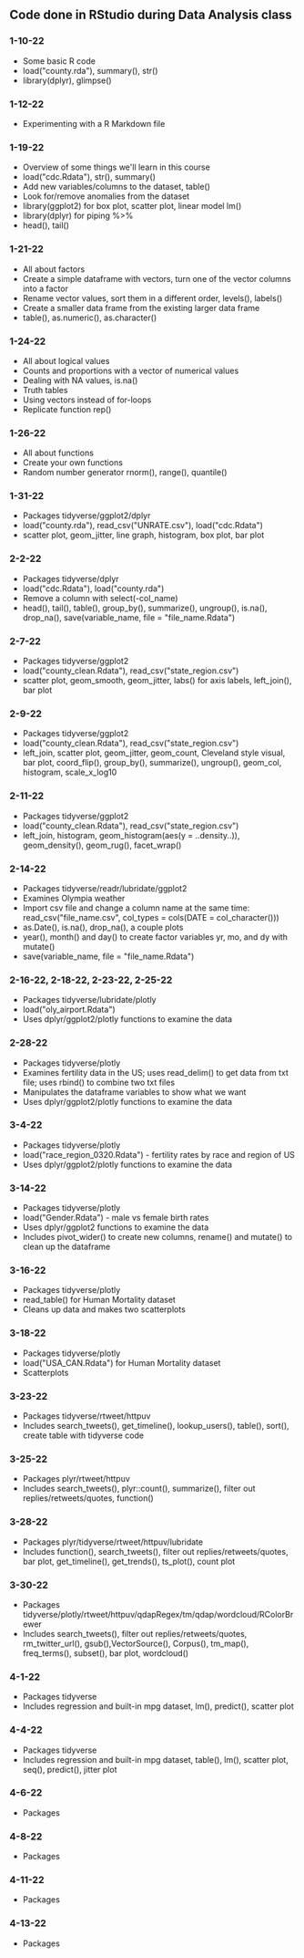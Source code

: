 ## Code done in RStudio during Data Analysis class

### 1-10-22
- Some basic R code
- load("county.rda"), summary(), str()
- library(dplyr), glimpse()

### 1-12-22
- Experimenting with a R Markdown file

### 1-19-22
- Overview of some things we'll learn in this course
- load("cdc.Rdata"), str(), summary()
- Add new variables/columns to the dataset, table()
- Look for/remove anomalies from the dataset
- library(ggplot2) for box plot, scatter plot, linear model lm()
- library(dplyr) for piping %>%
- head(), tail()

### 1-21-22
- All about factors
- Create a simple dataframe with vectors, turn one of the vector columns into a factor
- Rename vector values, sort them in a different order, levels(), labels()
- Create a smaller data frame from the existing larger data frame
- table(), as.numeric(), as.character()

### 1-24-22
- All about logical values
- Counts and proportions with a vector of numerical values
- Dealing with NA values, is.na()
- Truth tables
- Using vectors instead of for-loops
- Replicate function rep()

### 1-26-22
- All about functions
- Create your own functions
- Random number generator rnorm(), range(), quantile()

### 1-31-22
- Packages tidyverse/ggplot2/dplyr
- load("county.rda"), read_csv("UNRATE.csv"), load("cdc.Rdata")
- scatter plot, geom_jitter, line graph, histogram, box plot, bar plot

### 2-2-22
- Packages tidyverse/dplyr
- load("cdc.Rdata"), load("county.rda")
- Remove a column with select(-col_name)
- head(), tail(), table(), group_by(), summarize(), ungroup(), is.na(), drop_na(), save(variable_name, file = "file_name.Rdata") 

### 2-7-22
- Packages tidyverse/ggplot2
- load("county_clean.Rdata"), read_csv("state_region.csv")
- scatter plot, geom_smooth, geom_jitter, labs() for axis labels, left_join(), bar plot

### 2-9-22
- Packages tidyverse/ggplot2
- load("county_clean.Rdata"), read_csv("state_region.csv")
- left_join, scatter plot, geom_jitter, geom_count, Cleveland style visual, bar plot, coord_flip(), group_by(), summarize(), ungroup(), geom_col, histogram, scale_x_log10

### 2-11-22
- Packages tidyverse/ggplot2
- load("county_clean.Rdata"), read_csv("state_region.csv")
- left_join, histogram, geom_histogram(aes(y = ..density..)), geom_density(), geom_rug(), facet_wrap()

### 2-14-22
- Packages tidyverse/readr/lubridate/ggplot2
- Examines Olympia weather
- Import csv file and change a column name at the same time: read_csv("file_name.csv", col_types = cols(DATE = col_character()))
- as.Date(), is.na(), drop_na(), a couple plots
- year(), month() and day() to create factor variables yr, mo, and dy with mutate()
- save(variable_name, file = "file_name.Rdata") 

### 2-16-22, 2-18-22, 2-23-22, 2-25-22
- Packages tidyverse/lubridate/plotly
- load("oly_airport.Rdata")
- Uses dplyr/ggplot2/plotly functions to examine the data

### 2-28-22
- Packages tidyverse/plotly
- Examines fertility data in the US; uses read_delim() to get data from txt file; uses rbind() to combine two txt files
- Manipulates the dataframe variables to show what we want
- Uses dplyr/ggplot2/plotly functions to examine the data

### 3-4-22
- Packages tidyverse/plotly
- load("race_region_0320.Rdata") - fertility rates by race and region of US
- Uses dplyr/ggplot2/plotly functions to examine the data

### 3-14-22
- Packages tidyverse/plotly
- load("Gender.Rdata") - male vs female birth rates
- Uses dplyr/ggplot2 functions to examine the data
- Includes pivot_wider() to create new columns, rename() and mutate() to clean up the dataframe

### 3-16-22
- Packages tidyverse/plotly
- read_table() for Human Mortality dataset
- Cleans up data and makes two scatterplots

### 3-18-22
- Packages tidyverse/plotly
- load("USA_CAN.Rdata") for Human Mortality dataset
- Scatterplots

### 3-23-22
- Packages tidyverse/rtweet/httpuv
- Includes search_tweets(), get_timeline(), lookup_users(), table(), sort(), create table with tidyverse code

### 3-25-22
- Packages plyr/rtweet/httpuv
- Includes search_tweets(), plyr::count(), summarize(), filter out replies/retweets/quotes, function()

### 3-28-22
- Packages plyr/tidyverse/rtweet/httpuv/lubridate
- Includes function(), search_tweets(), filter out replies/retweets/quotes, bar plot, get_timeline(), get_trends(), ts_plot(), count plot

### 3-30-22
- Packages tidyverse/plotly/rtweet/httpuv/qdapRegex/tm/qdap/wordcloud/RColorBrewer
- Includes search_tweets(), filter out replies/retweets/quotes, rm_twitter_url(), gsub(),VectorSource(), Corpus(), tm_map(), freq_terms(), subset(), bar plot, wordcloud()

### 4-1-22
- Packages tidyverse
- Includes regression and built-in mpg dataset, lm(), predict(), scatter plot

### 4-4-22
- Packages tidyverse
- Includes regression and built-in mpg dataset, table(), lm(), scatter plot, seq(), predict(), jitter plot

### 4-6-22
- Packages 

### 4-8-22
- Packages 

### 4-11-22
- Packages 

### 4-13-22
- Packages 